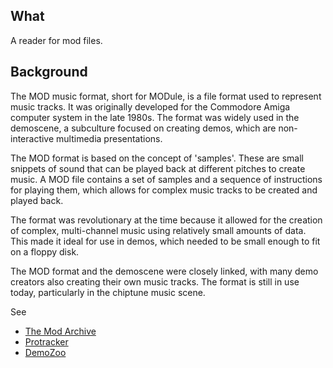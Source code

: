 ## What

A reader for mod files.

## Background

The MOD music format, short for MODule, is a file format used to represent music tracks. It was originally developed for the Commodore Amiga computer system in the late 1980s. The format was widely used in the demoscene, a subculture focused on creating demos, which are non-interactive multimedia presentations.

The MOD format is based on the concept of 'samples'. These are small snippets of sound that can be played back at different pitches to create music. A MOD file contains a set of samples and a sequence of instructions for playing them, which allows for complex music tracks to be created and played back.

The format was revolutionary at the time because it allowed for the creation of complex, multi-channel music using relatively small amounts of data. This made it ideal for use in demos, which needed to be small enough to fit on a floppy disk.

The MOD format and the demoscene were closely linked, with many demo creators also creating their own music tracks. The format is still in use today, particularly in the chiptune music scene.

See

* [The Mod Archive](https://modarchive.org/)
* [Protracker](https://en.wikipedia.org/wiki/Protracker)
* [DemoZoo](https://demozoo.org/)